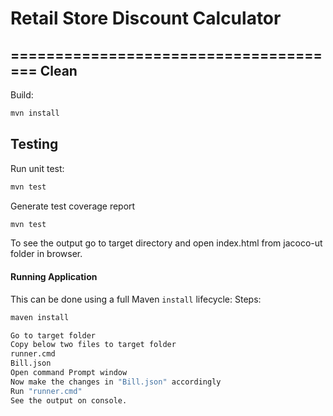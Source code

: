 # Retail Store Discount Calculator
======================================
Clean
-----
Build:
```bash
mvn install
```
Testing
-------
Run unit test:
```bash
mvn test
```
Generate test coverage report
```bash
mvn test
```
To see the output go to target directory and open index.html from jacoco-ut folder in browser.

#### Running Application
This can be done using a full Maven `install` lifecycle:
Steps:
```bash
maven install
```
```bash
Go to target folder
Copy below two files to target folder
runner.cmd
Bill.json
Open command Prompt window
Now make the changes in "Bill.json" accordingly
Run "runner.cmd"
See the output on console.
```
